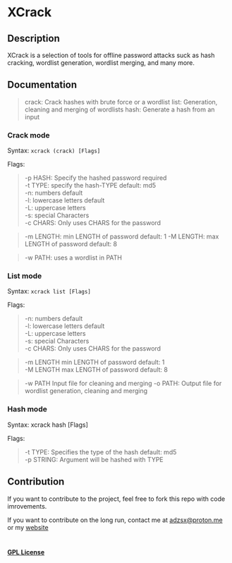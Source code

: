 # XCrack
## Description
XCrack is a selection of tools for offline password attacks suck as hash cracking, wordlist generation, wordlist merging, and many more.


## Documentation
>crack:  Crack hashes with brute force or a wordlist
>list:   Generation, cleaning and merging of wordlists 
>hash:   Generate a hash from an input


### Crack mode
Syntax: ``xcrack (crack) [Flags] ``

Flags:  
>-p HASH:   Specify the hashed password required  
>-t TYPE:   specify the hash-TYPE default: md5  
>-n: 	    numbers default  
>-l: 		lowercase letters default  
>-L: 	    uppercase letters  
>-s:        special Characters  
>-c	CHARS:  Only uses CHARS for the password  
  
>-m	LENGTH: min LENGTH of password default: 1
>-M LENGTH: max LENGTH of password default: 8  

>-w	PATH:   uses a wordlist in PATH  


### List mode
Syntax: ``xcrack list [Flags] ``

Flags:  
>-n: 	    numbers default  
>-l: 	    lowercase letters default  
>-L: 	    uppercase letters  
>-s: 	    special Characters  
>-c CHARS:  Only uses CHARS for the password  
  
>-m LENGTH  min LENGTH of password default: 1  
>-M LENGTH  max LENGTH of password default: 8  
  
>-w PATH    Input file for cleaning and merging
>-o PATH:   Output file for wordlist generation, cleaning and merging

### Hash mode
Syntax: xcrack hash [Flags]  

Flags:  
>-t	TYPE:   Specifies the type of the hash default: md5  
>-p STRING: Argument will be hashed with TYPE

##  Contribution
If you want to contribute to the project, feel free to fork this repo with code imrovements. 

If you want to contribute on the long run, contact me at adzsx@proton.me or my [website](https://adzsx.github.io/#contact)

# 
#### [GPL License](https://choosealicense.com/licenses/gpl-3.0/)
